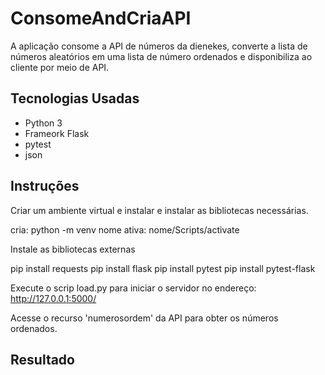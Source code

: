 # ConsomeAndCriaAPI
A aplicação consome a API de números da dienekes, converte a lista de números aleatórios em uma lista de número ordenados e disponibiliza ao cliente por meio de API. 

## Tecnologias Usadas
- Python 3
- Frameork Flask
- pytest
- json

## Instruções 

Criar um ambiente virtual e instalar e instalar as bibliotecas necessárias.

cria: python -m venv nome
ativa: nome/Scripts/activate

Instale as bibliotecas externas

pip install requests
pip install flask
pip install pytest
pip install pytest-flask

Execute o scrip load.py para iniciar o servidor no endereço: http://127.0.0.1:5000/

Acesse o recurso 'numerosordem' da API para obter os números ordenados. 

## Resultado

